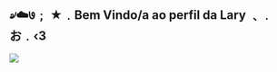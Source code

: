 ## ৶☁️७﹔ ★﹒Bem Vindo/a ao perfil da Lary ﹑﹒お﹒‹3

![](https://64.media.tumblr.com/f8a7b74f0b48accc0b13d81cffaf9e4a/da64b185010a33f2-79/s540x810/a2d976199ea5dba4cbb300884bdfefd4efe0e5e7.gif)


<!--
**laryalvarenga/laryalvarenga** is a ✨ _special_ ✨ repository because its `README.md` (this file) appears on your GitHub profile.

Here are some ideas to get you started:

- 🔭 I’m currently working on ...
- 🌱 I’m currently learning ...
- 👯 I’m looking to collaborate on ...
- 🤔 I’m looking for help with ...
- 💬 Ask me about ...
- 📫 How to reach me: ...
- 😄 Pronouns: ...
- ⚡ Fun fact: ...
-->
